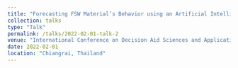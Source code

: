 ```yaml
---
title: "Forecasting FSW Material’s Behavior using an Artificial Intelligence-Driven Approach"
collection: talks
type: "Talk"
permalink: /talks/2022-02-01-talk-2
venue: "International Conference on Decision Aid Sciences and Applications (DASA)"
date: 2022-02-01
location: "Chiangrai, Thailand"
---
```

